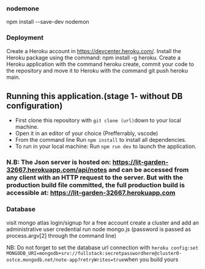 ### nodemone
npm install --save-dev nodemon

### Deployment
Create a Heroku account in https://devcenter.heroku.com/. Install the Heroku package using the command: npm install -g heroku. Create a Heroku application with the command heroku create, commit your code to the repository and move it to Heroku with the command git push heroku main.

## Running this application.(stage 1- without DB configuration)
- First clone this repository with `git clone (url)`down to your local machine.
- Open it in an editor of your choice (Prefferrably, vscode)
- From the command line Run `npm install` to install all dependencies.
- To run in your local machine: Run `npm run dev` to launch the application.

### N.B: The Json server is hosted on: https://lit-garden-32667.herokuapp.com/api/notes and can be accessed from any client with an HTTP request to the server. But with the production build file committed, the full production build is accessible at: https://lit-garden-32667.herokuapp.com 

### Database
visit mongo atlas
login/signup for a free account
create a cluster and add an administrative user credential
run node mongo.js <password> (password is passed as process.argv[2] through the command line)

NB: Do not forget to set the database url connection with `heroku config:set MONGODB_URI=mongodb+srv://fullstack:secretpasswordhere@cluster0-ostce.mongodb.net/note-app?retryWrites=true`when you build yours
